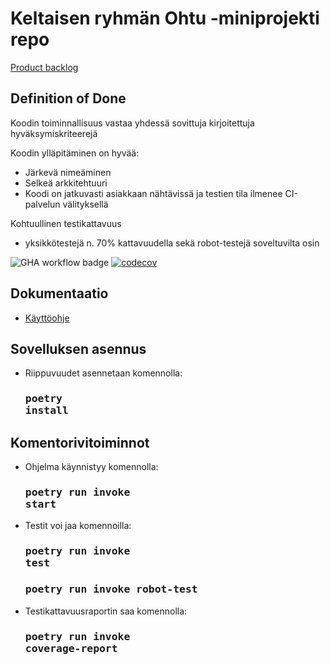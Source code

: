 # Keltaisen ryhmän Ohtu -miniprojekti repo

[Product backlog](https://docs.google.com/spreadsheets/d/e/2PACX-1vTBRvMHFcpm47yrNZhur4q50_rPGXJ9hRW-U_Ia8FFg1hVNZNbn1Q6GyrQVcuvJ6rLPPdnbpsfF2DFl/pubhtml)
 
## Definition of Done

Koodin toiminnallisuus vastaa yhdessä sovittuja kirjoitettuja hyväksymiskriteerejä

Koodin ylläpitäminen on hyvää:
- Järkevä nimeäminen
- Selkeä arkkitehtuuri
- Koodi on jatkuvasti asiakkaan nähtävissä ja testien tila ilmenee CI-palvelun välityksellä

Kohtuullinen testikattavuus
- yksikkötestejä n. 70% kattavuudella sekä robot-testejä soveltuvilta osin
 
![GHA workflow badge](https://github.com/roosahut/ohtu-miniprojekti/workflows/CI/badge.svg)
[![codecov](https://codecov.io/gh/roosahut/ohtu-miniprojekti/branch/master/graph/badge.svg?token=Um66kxj2Ox)](https://codecov.io/gh/roosahut/ohtu-miniprojekti)

## Dokumentaatio
- [Käyttöohje](https://github.com/roosahut/ohtu-miniprojekti/blob/master/documentation/instructions.md)<br>

## Sovelluksen asennus
- Riippuvuudet asennetaan komennolla: <h3><pre>poetry install</pre></h3>

## Komentorivitoiminnot
- Ohjelma käynnistyy komennolla: <h3><pre>poetry run invoke start</pre></h3>
- Testit voi jaa komennoilla: <h3><pre>poetry run invoke test</pre></h3> <h3><pre>poetry run invoke robot-test</pre></h3>
- Testikattavuusraportin saa komennolla: <h3><pre>poetry run invoke coverage-report</pre></h3>
